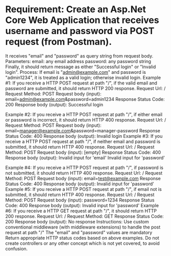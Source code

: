 # Requirement: Create an Asp.Net Core Web Application that receives username and password via POST request (from Postman).
It receives "email" and "password" as query string from request body.
Parameters:
email: any email address
password: any password string
Finally, it should return message as either "Successful login" or "Invalid login".
Process:
If email is "admin@example.com" and password is "admin1234", it is treated as a valid login; otherwise invalid login.
Example #1:
If you receive a HTTP POST request at path "/", if the valid email and password are submitted, it should return HTTP 200 response.
Request Url: /
Request Method: POST
Request body (input): email=admin@example.com&password=admin1234
Response Status Code: 200
Response body (output):
Successful login

Example #2:
If you receive a HTTP POST request at path "/", if either email or password is incorrect, it should return HTTP 400 response.
Request Url: /
Request Method: POST
Request body (input): email=manager@example.com&password=manager-password
Response Status Code: 400
Response body (output):
Invalid login
Example #3:
If you receive a HTTP POST request at path "/", if neither email and password is submitted, it should return HTTP 400 response.
Request Url: /
Request Method: POST
Request body (input): [empty]
Response Status Code: 400
Response body (output):
Invalid input for 'email'
Invalid input for 'password'

Example #4:
If you receive a HTTP POST request at path "/", if password is not submitted, it should return HTTP 400 response.
Request Url: /
Request Method: POST
Request body (input): email=test@example.com
Response Status Code: 400
Response body (output):
Invalid input for 'password'
Example #5:
If you receive a HTTP POST request at path "/", if email not is submitted, it should return HTTP 400 response.
Request Url: /
Request Method: POST
Request body (input): password=1234
Response Status Code: 400
Response body (output):
Invalid input for 'password'
Example #6:
If you receive a HTTP GET request at path "/", it should return HTTP 200 response.
Request Url: /
Request Method: GET
Response Status Code: 200
Response body (output):
No response
Instructions:
Use custom conventional middleware (with middleware extensions) to handle the post request at path "/"
The "email" and "password" values are mandatory
Return appropriate HTTP status codes based on above examples.
Do not create controllers or any other concept which is not yet covered, to avoid confusion.
